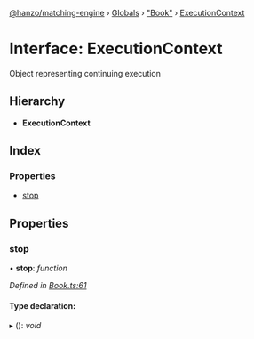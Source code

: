 [@hanzo/matching-engine](../README.md) › [Globals](../globals.md) › ["Book"](../modules/_book_.md) › [ExecutionContext](_book_.executioncontext.md)

# Interface: ExecutionContext

Object representing continuing execution

## Hierarchy

* **ExecutionContext**

## Index

### Properties

* [stop](_book_.executioncontext.md#stop)

## Properties

###  stop

• **stop**: *function*

*Defined in [Book.ts:61](https://github.com/hanzoai/matching-engine/blob/4557e9b/src/Book.ts#L61)*

#### Type declaration:

▸ (): *void*
